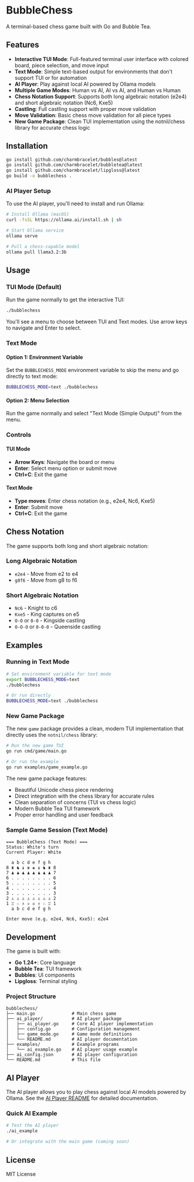 # BubbleChess

A terminal-based chess game built with Go and Bubble Tea.

## Features

- **Interactive TUI Mode**: Full-featured terminal user interface with colored board, piece selection, and move input
- **Text Mode**: Simple text-based output for environments that don't support TUI or for automation
- **AI Player**: Play against local AI powered by Ollama models
- **Multiple Game Modes**: Human vs AI, AI vs AI, and Human vs Human
- **Chess Notation Support**: Supports both long algebraic notation (e2e4) and short algebraic notation (Nc6, Kxe5)
- **Castling**: Full castling support with proper move validation
- **Move Validation**: Basic chess move validation for all piece types
- **New Game Package**: Clean TUI implementation using the notnil/chess library for accurate chess logic

## Installation

```bash
go install github.com/charmbracelet/bubbles@latest
go install github.com/charmbracelet/bubbletea@latest
go install github.com/charmbracelet/lipgloss@latest
go build -o bubblechess .
```

### AI Player Setup

To use the AI player, you'll need to install and run Ollama:

```bash
# Install Ollama (macOS)
curl -fsSL https://ollama.ai/install.sh | sh

# Start Ollama service
ollama serve

# Pull a chess-capable model
ollama pull llama3.2:3b
```

## Usage

### TUI Mode (Default)

Run the game normally to get the interactive TUI:

```bash
./bubblechess
```

You'll see a menu to choose between TUI and Text modes. Use arrow keys to navigate and Enter to select.

### Text Mode

#### Option 1: Environment Variable

Set the `BUBBLECHESS_MODE` environment variable to skip the menu and go directly to text mode:

```bash
BUBBLECHESS_MODE=text ./bubblechess
```

#### Option 2: Menu Selection

Run the game normally and select "Text Mode (Simple Output)" from the menu.

### Controls

#### TUI Mode
- **Arrow Keys**: Navigate the board or menu
- **Enter**: Select menu option or submit move
- **Ctrl+C**: Exit the game

#### Text Mode
- **Type moves**: Enter chess notation (e.g., e2e4, Nc6, Kxe5)
- **Enter**: Submit move
- **Ctrl+C**: Exit the game

## Chess Notation

The game supports both long and short algebraic notation:

### Long Algebraic Notation
- `e2e4` - Move from e2 to e4
- `g8f6` - Move from g8 to f6

### Short Algebraic Notation
- `Nc6` - Knight to c6
- `Kxe5` - King captures on e5
- `O-O` or `0-0` - Kingside castling
- `O-O-O` or `0-0-0` - Queenside castling

## Examples

### Running in Text Mode
```bash
# Set environment variable for text mode
export BUBBLECHESS_MODE=text
./bubblechess

# Or run directly
BUBBLECHESS_MODE=text ./bubblechess
```

### New Game Package

The new `game` package provides a clean, modern TUI implementation that directly uses the `notnil/chess` library:

```bash
# Run the new game TUI
go run cmd/game/main.go

# Or run the example
go run examples/game_example.go
```

The new game package features:
- Beautiful Unicode chess piece rendering
- Direct integration with the chess library for accurate rules
- Clean separation of concerns (TUI vs chess logic)
- Modern Bubble Tea TUI framework
- Proper error handling and user feedback

### Sample Game Session (Text Mode)
```
=== BubbleChess (Text Mode) ===
Status: White's turn
Current Player: White

  a b c d e f g h
8 ♜ ♞ ♝ ♛ ♚ ♝ ♞ ♜ 8
7 ♟ ♟ ♟ ♟ ♟ ♟ ♟ ♟ 7
6 . . . . . . . . 6
5 . . . . . . . . 5
4 . . . . . . . . 4
3 . . . . . . . . 3
2 ♙ ♙ ♙ ♙ ♙ ♙ ♙ ♙ 2
1 ♖ ♘ ♗ ♕ ♔ ♗ ♘ ♖ 1
  a b c d e f g h

Enter move (e.g. e2e4, Nc6, Kxe5): e2e4
```

## Development

The game is built with:
- **Go 1.24+**: Core language
- **Bubble Tea**: TUI framework
- **Bubbles**: UI components
- **Lipgloss**: Terminal styling

### Project Structure

```
bubblechess/
├── main.go              # Main chess game
├── ai_player/           # AI player package
│   ├── ai_player.go     # Core AI player implementation
│   ├── config.go        # Configuration management
│   ├── game_mode.go     # Game mode definitions
│   └── README.md        # AI player documentation
├── examples/            # Example programs
│   └── ai_example.go    # AI player usage example
├── ai_config.json       # AI player configuration
└── README.md            # This file
```

## AI Player

The AI player allows you to play chess against local AI models powered by Ollama. See the [AI Player README](ai_player/README.md) for detailed documentation.

### Quick AI Example

```bash
# Test the AI player
./ai_example

# Or integrate with the main game (coming soon)
```

## License

MIT License
